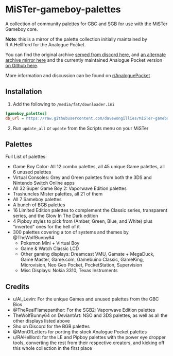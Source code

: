 # MiSTer-gameboy-palettes

A collection of community palettes for GBC and SGB for use with the MiSTer Gameboy
core.

**Note**: this is a mirror of the palette collection initially maintained by R.A.Helllford
for the Analogue Pocket.

You can find the original archive
[served from discord here](https://cdn.discordapp.com/attachments/136631046933315585/1188860302167650417/AP_-_Palettes_Collection_-_2023-12-25_v3.zip?ex=659c0f6f&is=65899a6f&hm=91fc646ff66b817e6d22adb0e9568cbdc5f560eae0044d0b20c1131c0930eaf4&),
and [an alternate archive mirror here](https://files.catbox.moe/4bujqi.zip)
and the currently maintained Analogue Pocket version [on Github here](https://github.com/davewongillies/openfpga-palettes).

More information and discussion can be found on [r/AnaloguePocket](https://www.reddit.com/r/AnaloguePocket/comments/18q2iz1/collection_of_all_official_game_boy_color_and)

## Installation

1. Add the following to `/media/fat/downloader.ini`

```ini
[gameboy_palettes]
db_url = https://raw.githubusercontent.com/davewongillies/MiSTer-gameboy-palettes/db/db.json.zip
```

2. Run `update_all` or `update` from the Scripts menu on your MiSTer

## Palettes

Full List of palettes:

* Game Boy Color: All 12 combo palettes, all 45 unique Game palettes, all 6
  unused palettes
* Virtual Consoles: Grey and Green palettes from both the 3DS and Nintendo Switch
  Online apps
* All 32 Super Game Boy 2: Vaporwave Edition palettes
* Trashuncles Mister palettes, all 21 of them
* All 7 Sameboy palettes
* A bunch of BGB palettes
* 16 Limited Edition palettes to complement the Classic series, transparent
  series, and the Glow In The Dark edition
* 4 Pipboy styles to pick from (Amber, Green, Blue, and White) plus "inverted"
  ones for the hell of it
* 300 palettes covering a ton of systems and themes by @TheWolfBunny64
  * Pokemon Mini + Virtual Boy
  * Game & Watch Classic LCD
  * Other gaming displays: Dreamcast VMU, Gamate + MegaDuck, Game Master,
    Game.com, Gamebuino Classic, GameKing, Microvision, Neo Geo Pocket,
    PocketStation, Supervision
  * Misc Displays: Nokia 3310, Texas Instruments

## Credits

* u/Al\_Levin: For the unique Games and unused palettes from the GBC Bios
* @TheRealFlamepanther: For the SGB2: Vaporwave Edition palettes
* TheWolfBunny64 on DeviantArt: NSO and 3DS palettes, as well as all the other
  displays listed above
* Sho on Discord for the BGB palettes
* @MonOfLetters for porting the stock Analogue Pocket palettes
* u/RAHelllord: for the LE and Pipboy palettes with the power eye dropper tools,
  converting the rest from their respective creators, and kicking off this whole
  collection in the first place

